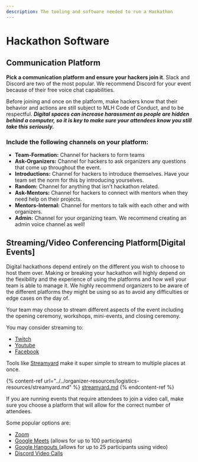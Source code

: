 ```yaml
---
description: The tooling and software needed to run a Hackathon
---
```


# Hackathon Software

## **Communication Platform**

**Pick a communication platform and ensure your hackers join it**. Slack and Discord are two of the most popular. We recommend Discord for your event because of their free voice chat capabilities.

Before joining and once on the platform, make hackers know that their behavior and actions are still subject to MLH Code of Conduct, and to be respectful. _**Digital spaces can increase harassment as people are hidden behind a computer, so it is key to make sure your attendees know you still take this seriously.**_

### **Include the following channels on your platform:**

* **Team-Formation:** Channel for hackers to form teams
* **Ask-Organizers:** Channel for hackers to ask organizers any questions that come up throughout the event.&#x20;
* **Introductions:** Channel for hackers to introduce themselves. Have your team set the norm for this by introducing yourselves.&#x20;
* **Random:** Channel for anything that isn't hackathon related.&#x20;
* **Ask-Mentors:** Channel for hackers to connect with mentors when they need help on their projects.&#x20;
* **Mentors-Internal:** Channel for mentors to talk with each other and with organizers.&#x20;
* **Admin:** Channel for your organizing team. We recommend creating an admin voice channel as well!&#x20;

## Streaming/Video Conferencing Platform\[Digital Events]

Digital hackathons depend entirely on the different you wish to choose to host them over. Making or breaking your hackathon will highly depend on the flexibility and the experience of using the platforms and how well your team is able to manage it. We highly recommend organizers to be aware of the different platforms they might be using so as to avoid any difficulties or edge cases on the day of.

Your team may choose to stream different aspects of the event including the opening ceremony, workshops, mini-events, and closing ceremony.

You may consider streaming to:

* [Twitch](https://www.twitch.tv/mlh)
* [Youtube](https://www.youtube.com/user/MajorLeagueHackingTV)
* [Facebook](https://www.facebook.com/MajorLeagueHacking/)&#x20;

Tools like [Streamyard](https://github.com/MLH/mlh-hackathon-organizer-guide/tree/3f837278b17a23628d067848f874f3b914ac170c/digital-hackathons/event-logistics/www.streamyard.com) make it super simple to stream to multiple places at once.

{% content-ref url="../../organizer-resources/logistics-resources/streamyard.md" %}
[streamyard.md](../../organizer-resources/logistics-resources/streamyard.md)
{% endcontent-ref %}

If you are running events that require attendees to join a video call, make sure you choose a platform that will allow for the correct number of attendees.

Some popular options are:

* [Zoom](https://support.zoom.us/hc/en-us/articles/206618765-Zoom-video-tutorials)&#x20;
* [Google Meets](https://apps.google.com/meet/how-it-works/) (allows for up to 100 participants)&#x20;
* [Google Hangouts ](https://support.google.com/hangouts/answer/2944865?co=GENIE.Platform%3DAndroid\&hl=en)(allows for up to 25 participants using video)
* [Discord Video Calls ](https://support.discord.com/hc/en-us/articles/115000982752-Screen-sharing-Video-Calls)

